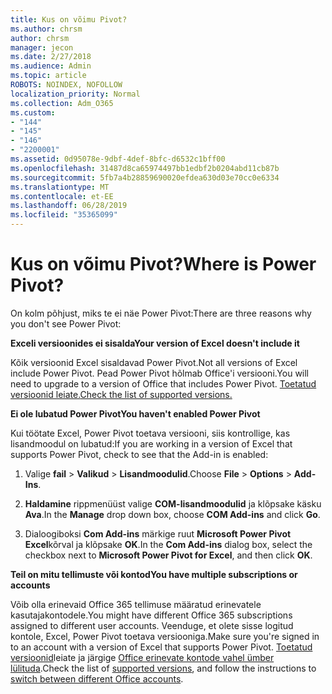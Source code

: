 ```yaml
---
title: Kus on võimu Pivot?
ms.author: chrsm
author: chrsm
manager: jecon
ms.date: 2/27/2018
ms.audience: Admin
ms.topic: article
ROBOTS: NOINDEX, NOFOLLOW
localization_priority: Normal
ms.collection: Adm_O365
ms.custom:
- "144"
- "145"
- "146"
- "2200001"
ms.assetid: 0d95078e-9dbf-4def-8bfc-d6532c1bff00
ms.openlocfilehash: 31487d8ca65974497bb1edbf2b0204abd11cb87b
ms.sourcegitcommit: 5fb7a4b28859690020efdea630d03e70cc0e6334
ms.translationtype: MT
ms.contentlocale: et-EE
ms.lasthandoff: 06/28/2019
ms.locfileid: "35365099"
---
```

# <a name="where-is-power-pivot"></a><span data-ttu-id="99444-102">Kus on võimu Pivot?</span><span class="sxs-lookup"><span data-stu-id="99444-102">Where is Power Pivot?</span></span>

<span data-ttu-id="99444-103">On kolm põhjust, miks te ei näe Power Pivot:</span><span class="sxs-lookup"><span data-stu-id="99444-103">There are three reasons why you don't see Power Pivot:</span></span>
  
<span data-ttu-id="99444-104">**Exceli versioonides ei sisalda**</span><span class="sxs-lookup"><span data-stu-id="99444-104">**Your version of Excel doesn't include it**</span></span>
  
<span data-ttu-id="99444-105">Kõik versioonid Excel sisaldavad Power Pivot.</span><span class="sxs-lookup"><span data-stu-id="99444-105">Not all versions of Excel include Power Pivot.</span></span> <span data-ttu-id="99444-106">Pead Power Pivot hõlmab Office'i versiooni.</span><span class="sxs-lookup"><span data-stu-id="99444-106">You will need to upgrade to a version of Office that includes Power Pivot.</span></span> [<span data-ttu-id="99444-107">Toetatud versioonid leiate.</span><span class="sxs-lookup"><span data-stu-id="99444-107">Check the list of supported versions.</span></span>](https://support.office.com/article/aa64e217-4b6e-410b-8337-20b87e1c2a4b.aspx)
  
<span data-ttu-id="99444-108">**Ei ole lubatud Power Pivot**</span><span class="sxs-lookup"><span data-stu-id="99444-108">**You haven't enabled Power Pivot**</span></span>
  
<span data-ttu-id="99444-109">Kui töötate Excel, Power Pivot toetava versiooni, siis kontrollige, kas lisandmoodul on lubatud:</span><span class="sxs-lookup"><span data-stu-id="99444-109">If you are working in a version of Excel that supports Power Pivot, check to see that the Add-in is enabled:</span></span>
  
1. <span data-ttu-id="99444-110">Valige **fail** \> **Valikud** \> **Lisandmoodulid**.</span><span class="sxs-lookup"><span data-stu-id="99444-110">Choose **File** \> **Options** \> **Add-Ins**.</span></span>

2. <span data-ttu-id="99444-111">**Haldamine** rippmenüüst valige **COM-lisandmoodulid** ja klõpsake käsku **Ava**.</span><span class="sxs-lookup"><span data-stu-id="99444-111">In the **Manage** drop down box, choose **COM Add-ins** and click **Go**.</span></span>

3. <span data-ttu-id="99444-112">Dialoogiboksi **Com Add-ins** märkige ruut **Microsoft Power Pivot Excel**kõrval ja klõpsake **OK**.</span><span class="sxs-lookup"><span data-stu-id="99444-112">In the **Com Add-ins** dialog box, select the checkbox next to **Microsoft Power Pivot for Excel**, and then click **OK**.</span></span>

<span data-ttu-id="99444-113">**Teil on mitu tellimuste või kontod**</span><span class="sxs-lookup"><span data-stu-id="99444-113">**You have multiple subscriptions or accounts**</span></span>
  
<span data-ttu-id="99444-114">Võib olla erinevaid Office 365 tellimuse määratud erinevatele kasutajakontodele.</span><span class="sxs-lookup"><span data-stu-id="99444-114">You might have different Office 365 subscriptions assigned to different user accounts.</span></span> <span data-ttu-id="99444-115">Veenduge, et olete sisse logitud kontole, Excel, Power Pivot toetava versiooniga.</span><span class="sxs-lookup"><span data-stu-id="99444-115">Make sure you're signed in to an account with a version of Excel that supports Power Pivot.</span></span> <span data-ttu-id="99444-116">[Toetatud versioonid](https://support.office.com/article/aa64e217-4b6e-410b-8337-20b87e1c2a4b.aspx)leiate ja järgige [Office erinevate kontode vahel ümber lülituda](https://support.office.com/article/b9582171-fd1f-4284-9846-bdd72bb28426.aspx#BKMK_WebSwitchAccounts).</span><span class="sxs-lookup"><span data-stu-id="99444-116">Check the list of [supported versions](https://support.office.com/article/aa64e217-4b6e-410b-8337-20b87e1c2a4b.aspx), and follow the instructions to [switch between different Office accounts](https://support.office.com/article/b9582171-fd1f-4284-9846-bdd72bb28426.aspx#BKMK_WebSwitchAccounts).</span></span>
